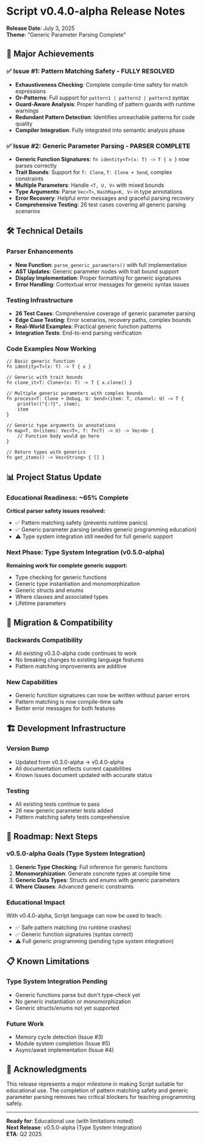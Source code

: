 # Script v0.4.0-alpha Release Notes

**Release Date**: July 3, 2025  
**Theme**: "Generic Parameter Parsing Complete"

## 🎯 Major Achievements

### ✅ Issue #1: Pattern Matching Safety - FULLY RESOLVED
- **Exhaustiveness Checking**: Complete compile-time safety for match expressions
- **Or-Patterns**: Full support for `pattern1 | pattern2 | pattern3` syntax
- **Guard-Aware Analysis**: Proper handling of pattern guards with runtime warnings
- **Redundant Pattern Detection**: Identifies unreachable patterns for code quality
- **Compiler Integration**: Fully integrated into semantic analysis phase

### ✅ Issue #2: Generic Parameter Parsing - PARSER COMPLETE
- **Generic Function Signatures**: `fn identity<T>(x: T) -> T { x }` now parses correctly
- **Trait Bounds**: Support for `T: Clone`, `T: Clone + Send`, complex constraints
- **Multiple Parameters**: Handle `<T, U, V>` with mixed bounds
- **Type Arguments**: Parse `Vec<T>`, `HashMap<K, V>` in type annotations
- **Error Recovery**: Helpful error messages and graceful parsing recovery
- **Comprehensive Testing**: 26 test cases covering all generic parsing scenarios

## 🛠️ Technical Details

### Parser Enhancements
- **New Function**: `parse_generic_parameters()` with full implementation
- **AST Updates**: Generic parameter nodes with trait bound support
- **Display Implementation**: Proper formatting for generic signatures
- **Error Handling**: Contextual error messages for generic syntax issues

### Testing Infrastructure
- **26 Test Cases**: Comprehensive coverage of generic parameter parsing
- **Edge Case Testing**: Error scenarios, recovery paths, complex bounds
- **Real-World Examples**: Practical generic function patterns
- **Integration Tests**: End-to-end parsing verification

### Code Examples Now Working
```script
// Basic generic function
fn identity<T>(x: T) -> T { x }

// Generic with trait bounds  
fn clone_it<T: Clone>(x: T) -> T { x.clone() }

// Multiple generic parameters with complex bounds
fn process<T: Clone + Debug, U: Send>(item: T, channel: U) -> T {
    println!("{:?}", item);
    item
}

// Generic type arguments in annotations
fn map<T, U>(items: Vec<T>, f: fn(T) -> U) -> Vec<U> {
    // Function body would go here
}

// Return types with generics
fn get_items() -> Vec<String> { [] }
```

## 📊 Project Status Update

### Educational Readiness: ~65% Complete
**Critical parser safety issues resolved:**
- ✅ Pattern matching safety (prevents runtime panics)
- ✅ Generic parameter parsing (enables generic programming education)
- ⚠️ Type system integration still needed for full generic support

### Next Phase: Type System Integration (v0.5.0-alpha)
**Remaining work for complete generic support:**
- Type checking for generic functions
- Generic type instantiation and monomorphization  
- Generic structs and enums
- Where clauses and associated types
- Lifetime parameters

## 🔄 Migration & Compatibility

### Backwards Compatibility
- All existing v0.3.0-alpha code continues to work
- No breaking changes to existing language features
- Pattern matching improvements are additive

### New Capabilities
- Generic function signatures can now be written without parser errors
- Pattern matching is now compile-time safe
- Better error messages for both features

## 🏗️ Development Infrastructure

### Version Bump
- Updated from v0.3.0-alpha → v0.4.0-alpha
- All documentation reflects current capabilities
- Known Issues document updated with accurate status

### Testing
- All existing tests continue to pass
- 26 new generic parameter tests added
- Pattern matching safety tests comprehensive

## 🎯 Roadmap: Next Steps

### v0.5.0-alpha Goals (Type System Integration)
1. **Generic Type Checking**: Full inference for generic functions
2. **Monomorphization**: Generate concrete types at compile time
3. **Generic Data Types**: Structs and enums with generic parameters
4. **Where Clauses**: Advanced generic constraints

### Educational Impact
With v0.4.0-alpha, Script language can now be used to teach:
- ✅ Safe pattern matching (no runtime crashes)
- ✅ Generic function signatures (syntax correct)
- ⚠️ Full generic programming (pending type system integration)

## 📋 Known Limitations

### Type System Integration Pending
- Generic functions parse but don't type-check yet
- No generic instantiation or monomorphization
- Generic structs/enums not yet supported

### Future Work
- Memory cycle detection (Issue #3)
- Module system completion (Issue #5)  
- Async/await implementation (Issue #4)

## 🙏 Acknowledgments

This release represents a major milestone in making Script suitable for educational use. The completion of pattern matching safety and generic parameter parsing removes two critical blockers for teaching programming safely.

---

**Ready for**: Educational use (with limitations noted)  
**Next Release**: v0.5.0-alpha (Type System Integration)  
**ETA**: Q2 2025 
